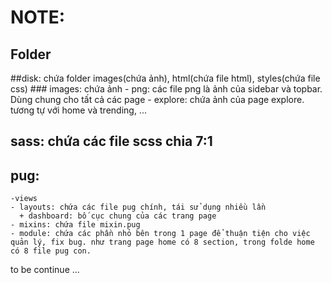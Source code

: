 # NOTE: 
  ## Folder
  ##disk: chứa folder images(chứa ảnh), html(chứa file html), styles(chứa file css)
      ### images: chứa ảnh
          - png: các file png là ảnh của sidebar và topbar. Dùng chung cho tất cả các page
          - explore: chứa ảnh của page explore. tương tự với home và trending, ...
  ## sass: chứa các file scss chia 7:1
  ## pug:
    -views
    - layouts: chứa các file pug chính, tái sử dụng nhiều lần
      + dashboard: bố cục chung của các trang page
    - mixins: chứa file mixin.pug
    - module: chứa các phần nhỏ bên trong 1 page để thuận tiện cho việc quản lý, fix bug. như trang page home có 8 section, trong folde home có 8 file pug con.
to be continue ...
